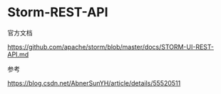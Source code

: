 # Storm-REST-API

官方文档

https://github.com/apache/storm/blob/master/docs/STORM-UI-REST-API.md

参考

https://blog.csdn.net/AbnerSunYH/article/details/55520511
